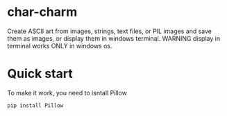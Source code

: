 # char-charm
Create ASCII art from images, strings, text files, or PIL images and save them as images, or display them in windows terminal. WARNING display in terminal works ONLY in windows os.

# Quick start
To make it work, you need to isntall Pillow

    pip install Pillow

